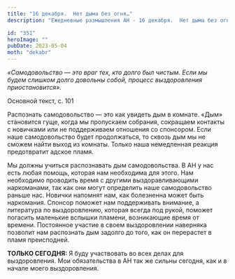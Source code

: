 ```yaml
---
title: "16 декабря.  Нет дыма без огня…"
description: "Ежедневные размышления АН - 16 декабря.  Нет дыма без огня…"

id: "351"
heroImage: ""
pubDate: 2023-05-04
moth: "dekabr"
---
```


_«Самодовольство — это враг тех, кто долго был чистым. Если мы будем слишком
долго довольны собой, процесс выздоровления приостановится»._

Основной текст, с. 101

Распознать самодовольство — это как увидеть дым в комнате. «Дым» становится
гуще, когда мы пропускаем собрания, сокращаем контакты с новичками или не
поддерживаем отношения со спонсором. Если наше самодовольство будет
продолжаться, то сквозь дым мы не сможем найти выход из комнаты. Только наша
немедленная реакция предотвратит адское пламя.

Мы должны учиться распознавать дым самодовольства. В АН у нас есть любая
помощь, которая нам необходима для этого. Нам необходимо проводить время с
другими выздоравливающими наркоманами, так как они могут определить наше
самодовольство раньше нас. Новички напомнят нам, как болезненна может быть
наркомания. Спонсор поможет нам поддерживать внимание, а литература по
выздоровлению, которая всегда под рукой, поможет погасить маленькие вспышки
пламени, возникающие время от времени. Постоянное участие в своем
выздоровлении наверняка позволит нам распознать дым задолго до того, как он
перерастет в пламя преисподней.

**ТОЛЬКО СЕГОДНЯ:** Я буду участвовать во всех делах для выздоровления. Мои
обязательства в АН так же сильны сегодня, как и в начале моего выздоровления.
